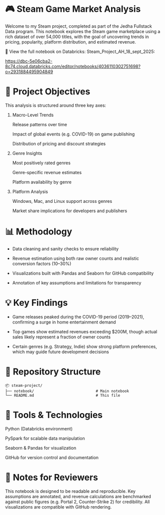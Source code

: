 # 🎮 Steam Game Market Analysis

Welcome to my Steam project, completed as part of the Jedha Fullstack Data program. This notebook explores the Steam game marketplace using a rich dataset of over 54,000 titles, with the goal of uncovering trends in pricing, popularity, platform distribution, and estimated revenue.

🔗 View the full notebook on Databricks: Steam_Project_AH_18_sept_2025:

https://dbc-5e06cba2-8c74.cloud.databricks.com/editor/notebooks/4036110302751698?o=2931884495904849


# 📌 Project Objectives

This analysis is structured around three key axes:

1. Macro-Level Trends

    Release patterns over time

    Impact of global events (e.g. COVID-19) on game publishing

    Distribution of pricing and discount strategies

2. Genre Insights

    Most positively rated genres

    Genre-specific revenue estimates

    Platform availability by genre

3. Platform Analysis

    Windows, Mac, and Linux support across genres

    Market share implications for developers and publishers

# 📊 Methodology

* Data cleaning and sanity checks to ensure reliability

* Revenue estimation using both raw owner counts and realistic conversion factors (10–30%)

* Visualizations built with Pandas and Seaborn for GitHub compatibility

* Annotation of key assumptions and limitations for transparency

# 💡 Key Findings
* Game releases peaked during the COVID-19 period (2019–2021), confirming a surge in home entertainment demand

* Top games show estimated revenues exceeding $200M, though actual sales likely represent a fraction of owner counts

* Certain genres (e.g. Strategy, Indie) show strong platform preferences, which may guide future development decisions

# 📁 Repository Structure

    📦 steam-project/
    ├── notebook/                            # Main notebook
    └── README.md                            # This file

# 🚀 Tools & Technologies

Python (Databricks environment)

PySpark for scalable data manipulation

Seaborn & Pandas for visualization

GitHub for version control and documentation


# 🧠 Notes for Reviewers

This notebook is designed to be readable and reproducible. Key assumptions are annotated, and revenue calculations are benchmarked against public figures (e.g. Portal 2, Counter-Strike 2) for credibility. All visualizations are compatible with GitHub rendering.